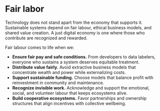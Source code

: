 # Fair labor

Technology does not stand apart from the economy that supports it. Sustainable systems depend on fair labour, ethical business models, and shared value creation. A just digital economy is one where those who contribute are recognized and rewarded.

Fair labour comes to life when we:

- **Ensure fair pay and safe conditions.** From developers to data labelers, everyone who sustains a system deserves equitable treatment.
- **Distribute value fairly.** Avoid extractive business models that concentrate wealth and power while externalizing costs.
- **Support sustainable funding.** Choose models that balance profit with reinvestment in community and maintenance.
- **Recognize invisible work.** Acknowledge and support the emotional, social, and volunteer labour that keeps ecosystems alive.
- **Build cooperative ecosystems.** Favor partnerships and ownership structures that align incentives with collective wellbeing.
